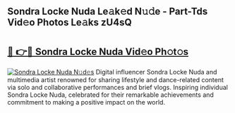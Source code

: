 ## Sondra Locke Nuda Le𝚊k𝚎d N𝚞𝚍e - Part-Tds Vid𝚎o Photos Le𝚊ks zU4sQ

# <h2><a href="http://fbcmro.evod.top/?m=Sondra+Locke+Nuda">🔗 👉🔴 Sondra Locke Nuda Vid𝚎o Ph𝚘t𝚘s</a></h2>

[![Sondra Locke Nuda N𝚞d𝚎s](https://i.imgur.com/8V9OHl7.gif)](http://fbcmro.evod.top/?m=Sondra+Locke+Nuda)
Digital influencer Sondra Locke Nuda and multimedia artist renowned for sharing lifestyle and dance-related content via solo and collaborative performances and brief vlogs. Inspiring individual Sondra Locke Nuda, celebrated for their remarkable achievements and commitment to making a positive impact on the world. 
